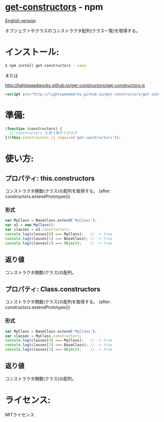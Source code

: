 [get-constructors](https://www.npmjs.org/package/get-constructors) - npm
====

[English version](README.md#readme)

  オブジェクトやクラスのコンストラクタ配列(クラス一覧)を取得する。

# インストール:

```bash
$ npm install get-constructors --save
```

または

http://lightspeedworks.github.io/get-constructors/get-constructors.js

```html
<script src="http://lightspeedworks.github.io/get-constructors/get-constructors.js"></script>
```

# 準備:

```js
(function (constructors) {
  // constructors を使う事ができます
})(this.constructors || require('get-constructors'));
```

# 使い方:

## プロパティ: this.constructors

  コンストラクタ関数(クラス)の配列を取得する。
  (after: constructors.extendPrototype())

### 形式

```js
var MyClass = BaseClass.extend('MyClass');
var o1 = new MyClass();
var classes = o1.constructors;
console.log(classes[0] === MyClass);   // -> true
console.log(classes[1] === BaseClass); // -> true
console.log(classes[2] === Object);    // -> true
```

## 返り値

  コンストラクタ関数(クラス)の配列。

## プロパティ: Class.constructors

  コンストラクタ関数(クラス)の配列を取得する。
  (after: constructors.extendPrototype())

### 形式

```js
var MyClass = BaseClass.extend('MyClass');
var classes = MyClass.constructors;
console.log(classes[0] === MyClass);   // -> true
console.log(classes[1] === BaseClass); // -> true
console.log(classes[2] === Object);    // -> true
```

## 返り値

  コンストラクタ関数(クラス)の配列。

# ライセンス:

  MITライセンス
